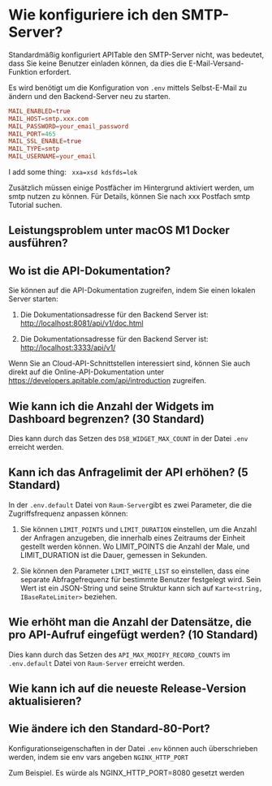 # Wie konfiguriere ich den SMTP-Server?

Standardmäßig konfiguriert APITable den SMTP-Server nicht, was bedeutet, dass Sie keine Benutzer einladen können, da dies die E-Mail-Versand-Funktion erfordert.

Es wird benötigt um die Konfiguration von `.env` mittels Selbst-E-Mail zu ändern und den Backend-Server neu zu starten.

```conf
MAIL_ENABLED=true
MAIL_HOST=smtp.xxx.com
MAIL_PASSWORD=your_email_password
MAIL_PORT=465
MAIL_SSL_ENABLE=true
MAIL_TYPE=smtp
MAIL_USERNAME=your_email
```

I add some thing: `
xxa=xsd
kdsfds=lok`

Zusätzlich müssen einige Postfächer im Hintergrund aktiviert werden, um smtp nutzen zu können. Für Details, können Sie nach xxx Postfach smtp Tutorial suchen.


## Leistungsproblem unter macOS M1 Docker ausführen?

## Wo ist die API-Dokumentation?

Sie können auf die API-Dokumentation zugreifen, indem Sie einen lokalen Server starten:

1. Die Dokumentationsadresse für den Backend Server ist: <http://localhost:8081/api/v1/doc.html>

2. Die Dokumentationsadresse für den Backend Server ist: [http://localhost:3333/api/v1/](http://localhost:3333/nest/v1/docs)

Wenn Sie an Cloud-API-Schnittstellen interessiert sind, können Sie auch direkt auf die Online-API-Dokumentation unter <https://developers.apitable.com/api/introduction> zugreifen.

## Wie kann ich die Anzahl der Widgets im Dashboard begrenzen? (30 Standard)

Dies kann durch das Setzen des `DSB_WIDGET_MAX_COUNT` in der Datei `.env` erreicht werden.

## Kann ich das Anfragelimit der API erhöhen? (5 Standard)

In der `.env.default` Datei von `Raum-Server`gibt es zwei Parameter, die die Zugriffsfrequenz anpassen können:

1. Sie können `LIMIT_POINTS` und `LIMIT_DURATION` einstellen, um die Anzahl der Anfragen anzugeben, die innerhalb eines Zeitraums der Einheit gestellt werden können. Wo LIMIT_POINTS die Anzahl der Male, und LIMIT_DURATION ist die Dauer, gemessen in Sekunden.

2. Sie können den Parameter `LIMIT_WHITE_LIST` so einstellen, dass eine separate Abfragefrequenz für bestimmte Benutzer festgelegt wird. Sein Wert ist ein JSON-String und seine Struktur kann sich auf `Karte<string, IBaseRateLimiter>` beziehen.

## Wie erhöht man die Anzahl der Datensätze, die pro API-Aufruf eingefügt werden? (10 Standard)

Dies kann durch das Setzen des `API_MAX_MODIFY_RECORD_COUNTS` im `.env.default` Datei von `Raum-Server` erreicht werden.


## Wie kann ich auf die neueste Release-Version aktualisieren?


## Wie ändere ich den Standard-80-Port?

Konfigurationseigenschaften in der Datei `.env` können auch überschrieben werden, indem sie env vars angeben `NGINX_HTTP_PORT`

Zum Beispiel. Es würde als NGINX_HTTP_PORT=8080 gesetzt werden
